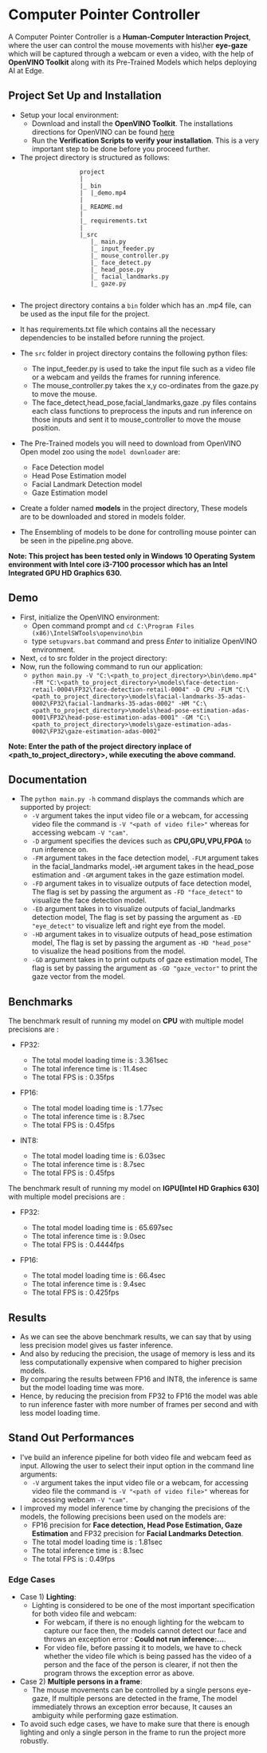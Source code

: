 # Computer Pointer Controller

A Computer Pointer Controller is a **Human-Computer Interaction Project**, where the user can control the mouse movements with his\her **eye-gaze** which will be captured through a webcam or even a video, with the help of **OpenVINO Toolkit** along with its Pre-Trained Models which helps deploying AI at Edge.


## Project Set Up and Installation

- Setup your local environment:
  - Download and install the **OpenVINO Toolkit**. The installations directions for OpenVINO can be found [here](https://docs.openvinotoolkit.org/latest/index.html)
  - Run the **Verification Scripts to verify your installation**. This is a very important step to be done before you proceed further.  
- The project directory is structured as follows:
```
					project
					|  
					|_ bin
					|  |_demo.mp4
					|      
					|_ README.md    
					|   
					|_ requirements.txt   
					|    
					|_src
					   |_ main.py
					   |_ input_feeder.py
					   |_ mouse_controller.py
					   |_ face_detect.py
					   |_ head_pose.py
					   |_ facial_landmarks.py
					   |_ gaze.py
	
```
  - The project directory contains a ```bin``` folder which has an .mp4 file, can be used as the input file for the project.
  - It has requirements.txt file which contains all the necessary dependencies to be installed before running the project.
  - The ```src``` folder in project directory contains the following python files:
    - The input_feeder.py is used to take the input file such as a video file or a webcam and yeilds the frames for running inference.
	- The mouse_controller.py takes the x,y co-ordinates from the gaze.py to move the mouse.
	- The face_detect,head_pose,facial_landmarks,gaze .py files contains each class functions to preprocess the inputs and run inference on those inputs and sent it to mouse_controller to move the mouse position.
	
- The Pre-Trained models you will need to download from OpenVINO Open model zoo using the ```model downloader``` are:
  - Face Detection model
  - Head Pose Estimation model
  - Facial Landmark Detection model
  - Gaze Estimation model
- Create a folder named **models** in the project directory, These models are to be downloaded and stored in models folder.
- The Ensembling of models to be done for controlling mouse pointer can be seen in the pipeline.png above.

**Note: This project has been tested only in Windows 10 Operating System environment with Intel core i3-7100 processor which has an Intel Integrated GPU HD Graphics 630.**  

## Demo

- First, initialize the OpenVINO environment:
  - Open command prompt and ```cd C:\Program Files (x86)\IntelSWTools\openvino\bin```
  - type ```setupvars.bat``` command and press *Enter* to initialize OpenVINO environment.
- Next, ```cd``` to src folder in the project directory:
- Now, run the following command to run our application:
  - ```python main.py -V "C:\<path_to_project_directory>\bin\demo.mp4" -FM "C:\<path_to_project_directory>\models\face-detection-retail-0004\FP32\face-detection-retail-0004" -D CPU -FLM "C:\<path_to_project_directory>\models\facial-landmarks-35-adas-0002\FP32\facial-landmarks-35-adas-0002" -HM "C:\<path_to_project_directory>\models\head-pose-estimation-adas-0001\FP32\head-pose-estimation-adas-0001" -GM "C:\<path_to_project_directory>\models\gaze-estimation-adas-0002\FP32\gaze-estimation-adas-0002"```

**Note: Enter the path of the project directory inplace of <path_to_project_directory>, while executing the above command.**
 
## Documentation
- The ```python main.py -h``` command displays the commands which are supported by project:
  - ```-V``` argument takes the input video file or a webcam, for accessing video file the command is ```-V "<path of video file>"``` whereas for accessing webcam ```-V "cam"```.
  - ```-D``` argument specifies the devices such as **CPU,GPU,VPU,FPGA** to run inference on.
  - ```-FM``` argument takes in the face detection model, ```-FLM``` argument takes in the facial_landmarks model,```-HM``` argument takes in the head_pose estimation and ```-GM``` argument takes in the gaze estimation model.
  - ```-FD``` argument takes in to visualize outputs of face detection model, The flag is set by passing the argument as ```-FD "face_detect"``` to visualize the face detection model.
  - ```-ED``` argument takes in to visualize outputs of facial_landmarks detection model, The flag is set by passing the argument as ```-ED "eye_detect"``` to visualize left and right eye from the model.
  - ```-HD``` argument takes in to visualize outputs of head_pose estimation model, The flag is set by passing the argument as ```-HD "head_pose"``` to visualize the head positions from the model.
  - ```-GD``` argument takes in to print outputs of gaze estimation model, The flag is set by passing the argument as ```-GD "gaze_vector"``` to print the gaze vector from the model.

## Benchmarks

The benchmark result of running my model on **CPU** with multiple model precisions are :
- FP32:
  - The total model loading time is : 3.361sec
  - The total inference time is : 11.4sec
  - The total FPS is : 0.35fps
  
- FP16:
  - The total model loading time is : 1.77sec
  - The total inference time is : 8.7sec
  - The total FPS is : 0.45fps
  
- INT8:
  - The total model loading time is : 6.03sec
  - The total inference time is : 8.7sec
  - The total FPS is : 0.45fps 

The benchmark result of running my model on **IGPU[Intel HD Graphics 630]** with multiple model precisions are :
- FP32:
  - The total model loading time is : 65.697sec
  - The total inference time is : 9.0sec
  - The total FPS is : 0.4444fps
  
- FP16:
  - The total model loading time is : 66.4sec
  - The total inference time is : 9.4sec
  - The total FPS is : 0.425fps
 
  
## Results

- As we can see the above benchmark results, we can say that by using less precision model gives us faster inference.
- And also by reducing the precision, the usage of memory is less and its less computationally expensive when compared to higher precision models.
- By comparing the results between FP16 and INT8, the inference is same but the model loading time was more.
- Hence, by reducing the precision from FP32 to FP16 the model was able to run inference faster with more number of frames per second and with less model loading time.

## Stand Out Performances
- I've build an inference pipeline for both video file and webcam feed as input. Allowing the user to select their input option in the command line arguments:
  - ```-V``` argument takes the input video file or a webcam, for accessing video file the command is ```-V "<path of video file>"``` whereas for accessing webcam ```-V "cam"```. 
- I improved my model inference time by changing the precisions of the models, the following precisions been used on the models are: 
  - FP16 precision for **Face detection, Head Pose Estimation, Gaze Estimation** and FP32 precision for **Facial Landmarks Detection**.
  - The total model loading time is : 1.81sec
  - The total inference time is : 8.1sec
  - The total FPS is : 0.49fps

### Edge Cases
- Case 1) **Lighting**:
  - Lighting is considered to be one of the most important specification for both video file and webcam:
    - For webcam, if there is no enough lighting for the webcam to capture our face then, the models cannot detect our face and throws an exception error : **Could not run inference:...**.
	- For video file, before passing it to models, we have to check whether the video file which is being passed has the video of a person and the face of the person is clearer, if not then the program throws the exception error as above.
- Case 2) **Multiple persons in a frame**:
  - The mouse movements can be controlled by a single persons eye-gaze, If multiple persons are detected in the frame, The model immediately throws an exception error because, It causes an ambiguity while performing gaze estimation.
- To avoid such edge cases, we have to make sure that there is enough lighting and only a single person in the frame to run the project more robustly. 

